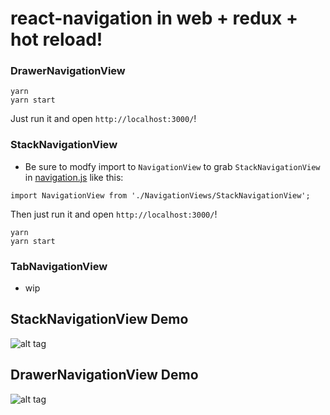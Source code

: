 # react-navigation in web + redux + hot reload!

### DrawerNavigationView
```
yarn
yarn start
```
Just run it and open `http://localhost:3000/`!

### StackNavigationView

  - Be sure to modfy import to `NavigationView` to grab `StackNavigationView` in [navigation.js](https://github.com/agrcrobles/react-navigation-web/blob/master/src/navigation.js) like this:

```
import NavigationView from './NavigationViews/StackNavigationView';
```
Then just run it and open `http://localhost:3000/`!
```
yarn
yarn start
```

### TabNavigationView

  - wip

## StackNavigationView Demo

![alt tag](https://raw.githubusercontent.com/agrcrobles/react-navigation-web/master/assets/Stack.gif)

## DrawerNavigationView Demo

![alt tag](https://raw.githubusercontent.com/agrcrobles/react-navigation-web/master/assets/Drawer.gif)
